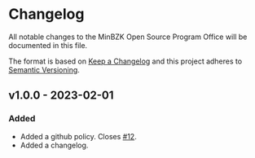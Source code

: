 # Changelog

All notable changes to the MinBZK Open Source Program Office will be documented in this file.

The format is based on [Keep a Changelog](https://keepachangelog.com/en/1.0.0/) and this project adheres to [Semantic Versioning](https://semver.org/spec/v2.0.0.html).

## v1.0.0 - 2023-02-01

### Added

- Added a github policy. Closes [#12](https://github.com/MinBZK/Open-Source-Program-Office/issues/12).
- Added a changelog.

